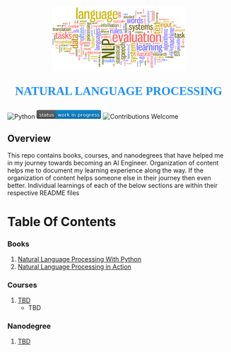 <p align="center"><img width=60% src="images/natural-language-processing.jpg"></p>

<p align="center" style="color:DodgerBlue; font-family:cambria; font-variant: normal; font-size:20pt; font-weight:bold; font-weight: 900">NATURAL LANGUAGE PROCESSING 
</p>

![Python](https://camo.githubusercontent.com/de59e8e9b410aa0b9479b114040c06468ef33cfc/68747470733a2f2f696d672e736869656c64732e696f2f62616467652f707974686f6e2d76332e362b2d626c75652e737667) ![Status](images/status-work-in-progress.png) ![Contributions Welcome](https://camo.githubusercontent.com/72f84692f9f89555c176bb9e0eca9cf08d97fec9/68747470733a2f2f696d672e736869656c64732e696f2f62616467652f636f6e747269627574696f6e732d77656c636f6d652d6f72616e67652e737667)

## **Overview**
This repo contains books, courses, and nanodegrees that have helped me in my journey towards becoming an AI Engineer. Organization of content helps me to document my learning experience along the way. If the organization of content helps someone else in their journey then even better. Individual learnings of each of the below sections are within their respective README files

# **Table Of Contents**

### **Books**
1. [Natural Language Processing With Python](https://www.amazon.com/Steven-Bird-ebook/dp/B0043D2E22/ref=sr_1_6?crid=33RHLQRGGG8NC&dchild=1&keywords=natural+language+processing&qid=1589399723&sprefix=natural+langauge+processing%2Caps%2C-1&sr=8-6)
2. [Natural Language Processing in Action](https://www.amazon.com/Natural-Language-Processing-Action-Understanding/dp/1617294632/ref=sr_1_1_sspa?dchild=1&keywords=natural+language+processing&qid=1591669312&sr=8-1-spons&psc=1&spLa=ZW5jcnlwdGVkUXVhbGlmaWVyPUExT1VYOFRMUUZJNTcwJmVuY3J5cHRlZElkPUEwODcwMTA3MzhPS0k4QTJUQUdUMiZlbmNyeXB0ZWRBZElkPUEwNDc1NzM4MVlHUVRNU0xOTVdUWSZ3aWRnZXROYW1lPXNwX2F0ZiZhY3Rpb249Y2xpY2tSZWRpcmVjdCZkb05vdExvZ0NsaWNrPXRydWU=)


### **Courses**
1. [TBD]()
   * TBD


### **Nanodegree**
1. [TBD]()

